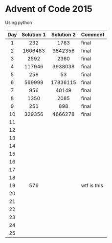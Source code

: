 # Advent of Code 2015
Using python

| Day | Solution 1 | Solution 2 | Comment |
| :-: | :--------: | :--------: | ------- |
| 1 | 232 | 1783 | final |
| 2 | 1606483 | 3842356 | final |
| 3 | 2592 | 2360 | final |
| 4 | 117946 | 3938038 | final |
| 5 | 258 | 53 | final |
| 6 | 569999 | 17836115 | final |
| 7 | 956 | 40149 | final |
| 8 | 1350 | 2085 | final |
| 9 | 251 | 898 | final |
| 10 | 329356 | 4666278 | final |
| 11 |  |  |  |
| 12 |  |  |  |
| 13 |  |  |  |
| 14 |  |  |  |
| 15 |  |  |  |
| 16 |  |  |  |
| 17 |  |  |  |
| 18 |  |  |  |
| 19 | 576 |  | wtf is this |
| 20 |  |  |  |
| 21 |  |  |  |
| 22 |  |  |  |
| 23 |  |  |  |
| 24 |  |  |  |
| 25 |  |  |  |
